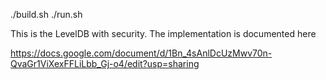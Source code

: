 ./build.sh
./run.sh



This is the LevelDB with security. The implementation is documented here 

https://docs.google.com/document/d/1Bn_4sAnlDcUzMwv70n-QvaGr1ViXexFFLiLbb_Gj-o4/edit?usp=sharing
